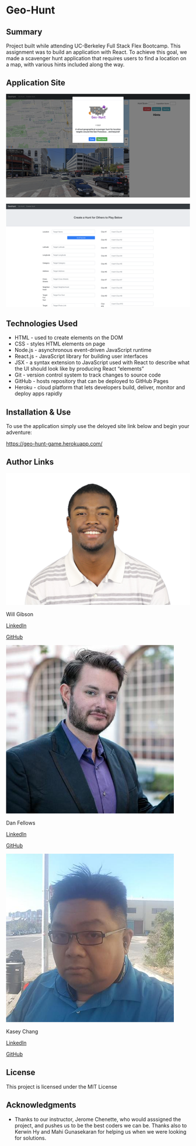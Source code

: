 # Geo-Hunt

## Summary 

Project built while attending UC-Berkeley Full Stack Flex Bootcamp. This assignment was to build an application with React. To achieve this goal, we made a scavenger hunt application that requires users to find a location on a map, with various hints included along the way.

## Application Site

![Site](images/GeoHunt.png)

![Site](images/Create-Hunt.png)

## Technologies Used

- HTML - used to create elements on the DOM
- CSS - styles HTML elements on page
- Node.js - asynchronous event-driven JavaScript runtime
- React.js - JavaScript library for building user interfaces
- JSX - a syntax extension to JavaScript used with React to describe what the UI should look like by producing React “elements”
- Git - version control system to track changes to source code
- GitHub - hosts repository that can be deployed to GitHub Pages
- Heroku - cloud platform that lets developers build, deliver, monitor and deploy apps rapidly

## Installation & Use

To use the application simply use the deloyed site link below and begin your adventure:

https://geo-hunt-game.herokuapp.com/

## Author Links

![Site](images/william-gibson-jr-photo.jpg)

Will Gibson

[LinkedIn](https://www.linkedin.com/in/wtgibson/)

[GitHub](https://github.com/wtgibson)

![Site](images/57814329.jpg)

Dan Fellows

[LinkedIn](https://www.linkedin.com/in/dan-fellows-ba88a041/)

[GitHub](https://github.com/dfel08)

![Site](images/15042541.jpg)

Kasey Chang

[LinkedIn](https://www.linkedin.com/in/kasey-chang/)

[GitHub](https://github.com/kschang77)

## License

This project is licensed under the MIT License 

## Acknowledgments

* Thanks to our instructor, Jerome Chenette, who would asssigned the project, and pushes us to be the best coders we can be. Thanks also to Kerwin Hy and Mahi Gunasekaran for helping us when we were looking for solutions.